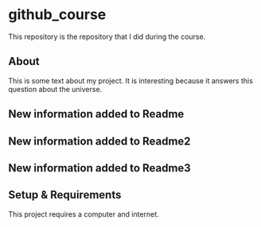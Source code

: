 # github_course
This repository is the repository that I did during the course.

## About
This is some text about my project. It is interesting because it answers this question about the universe.

## New information added to Readme
## New information added to Readme2
## New information added to Readme3

## Setup & Requirements
This project requires a computer and internet.


